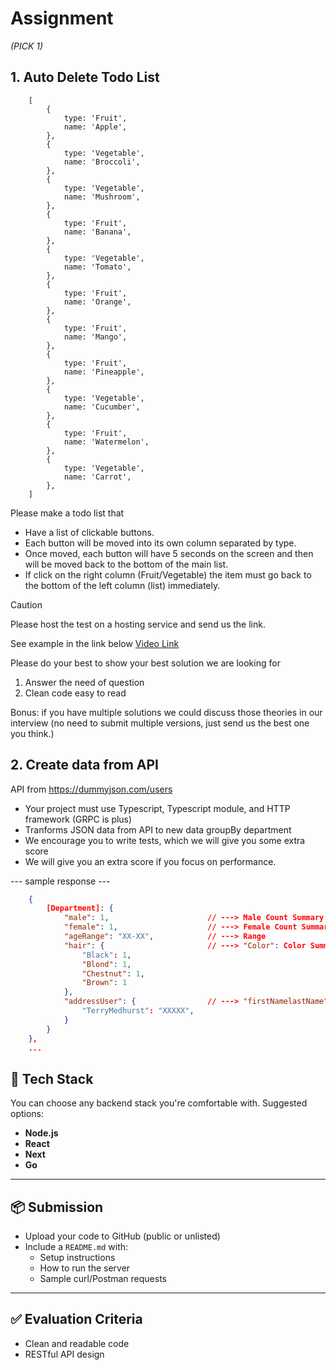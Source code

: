 # Assignment

 *(PICK 1)*

## 1. Auto Delete Todo List

```
    [
        {
            type: 'Fruit',
            name: 'Apple',
        },
        {
            type: 'Vegetable',
            name: 'Broccoli',
        },
        {
            type: 'Vegetable',
            name: 'Mushroom',
        },
        {
            type: 'Fruit',
            name: 'Banana',
        },
        {
            type: 'Vegetable',
            name: 'Tomato',
        },
        {
            type: 'Fruit',
            name: 'Orange',
        },
        {
            type: 'Fruit',
            name: 'Mango',
        },
        {
            type: 'Fruit',
            name: 'Pineapple',
        },
        {
            type: 'Vegetable',
            name: 'Cucumber',
        },
        {
            type: 'Fruit',
            name: 'Watermelon',
        },
        {
            type: 'Vegetable',
            name: 'Carrot',
        },
    ]
```

Please make a todo list that
- Have a list of clickable buttons.
- Each button will be moved into its own column separated by type.
- Once moved, each button will have 5 seconds on the screen and then will be moved back to the bottom of the main list.
- If click on the right column (Fruit/Vegetable) the item must go back to the bottom of the left column (list) immediately.

> [!CAUTION]
> Please host the test on a hosting service and send us the link.

See example in the link below
[Video Link](https://drive.google.com/file/d/170AYx0lOXs4DLyZiPGGIgmQpFhwTKNih/view?usp=sharing)

Please do your best to show your best solution
we are looking for
1. Answer the need of question
2. Clean code easy to read

Bonus: if you have multiple solutions we could discuss those theories in our interview (no need to submit multiple versions, just send us the best one you think.)

## 2. Create data from API

API from <https://dummyjson.com/users>

- Your project must use Typescript, Typescript module, and HTTP framework (GRPC is plus)
- Tranforms JSON data from API to new data groupBy department
- We encourage you to write tests, which we will give you some extra score
- We will give you an extra score if you focus on performance.

--- sample response ---

```json
    {
        [Department]: {
            "male": 1,                      // ---> Male Count Summary
            "female": 1,                    // ---> Female Count Summary
            "ageRange": "XX-XX",            // ---> Range
            "hair": {                       // ---> "Color": Color Summary
                "Black": 1,                
                "Blond": 1,
                "Chestnut": 1,
                "Brown": 1
            },
            "addressUser": {                // ---> "firstNamelastName": postalCode
                "TerryMedhurst": "XXXXX",
            }
        }
    }, 
    ...
```

 ## 🧪 Tech Stack
You can choose any backend stack you're comfortable with. Suggested options:

- **Node.js**
- **React**
- **Next**
- **Go**

---

## 📦 Submission
- Upload your code to GitHub (public or unlisted)
- Include a `README.md` with:
  - Setup instructions
  - How to run the server
  - Sample curl/Postman requests

---

## ✅ Evaluation Criteria
- Clean and readable code
- RESTful API design
